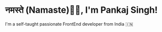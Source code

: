 # नमस्ते (Namaste)🙏🏻, I'm Pankaj Singh!

I'm a self-taught passionate FrontEnd developer from India 🇮🇳
